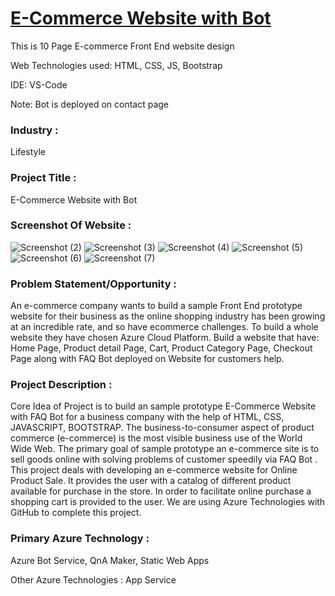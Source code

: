 # <a href="https://ashy-forest-0978d2910.azurestaticapps.net/index.html">E-Commerce Website with Bot</a>

This is 10 Page E-commerce Front End website design

Web Technologies used: HTML, CSS, JS, Bootstrap

IDE: VS-Code

Note: Bot is deployed on contact page

### Industry :
Lifestyle


### Project Title :
E-Commerce Website with Bot


### Screenshot Of Website :
![Screenshot (2)](https://user-images.githubusercontent.com/92153753/159159910-601de58b-2a1a-43bd-b781-245b02001829.png)
![Screenshot (3)](https://user-images.githubusercontent.com/92153753/159159946-4e32766a-61c9-4c2a-8b8e-3825df63e7c4.png)
![Screenshot (4)](https://user-images.githubusercontent.com/92153753/159159950-0fc7fec6-18bb-464f-b441-a815d913c3de.png)
![Screenshot (5)](https://user-images.githubusercontent.com/92153753/159159954-416678ae-b113-42c0-b7d8-86c660cd14ea.png)
![Screenshot (6)](https://user-images.githubusercontent.com/92153753/159159963-82e7ba91-43f7-466c-9a4c-d228217795ff.png)
![Screenshot (7)](https://user-images.githubusercontent.com/92153753/159159968-d48f9c12-aa8d-4c9e-8537-5945086d0670.png)


### Problem Statement/Opportunity :
An e-commerce company wants to build a sample Front End prototype website for their business as the online shopping industry has been growing at an incredible rate, and so have ecommerce challenges. To build a whole website they have chosen Azure Cloud Platform. Build a website that have: Home Page, Product detail Page, Cart, Product Category Page, Checkout Page along with FAQ Bot deployed on Website for customers help.


### Project Description :
Core Idea of Project is to build an sample prototype E-Commerce Website with FAQ Bot for a business company with the help of HTML, CSS, JAVASCRIPT, BOOTSTRAP. The business-to-consumer aspect of product commerce (e-commerce) is the most visible business use of the World Wide Web. The primary goal of sample prototype an e-commerce site is to sell goods online with solving problems of customer speedily via FAQ Bot . This project deals with developing an e-commerce website for Online Product Sale. It provides the user with a catalog of different product available for purchase in the store. In order to facilitate online purchase a shopping cart is provided to the user. We are using Azure Technologies with GitHub to complete this project.


### Primary Azure Technology :
Azure Bot Service, QnA Maker, Static Web Apps


Other Azure Technologies :
App Service
